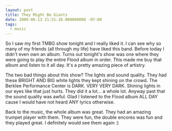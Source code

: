 ```yaml
---
layout: post
title: They Might Be Giants
date: 2009-06-13 21:51:10.000000000 -07:00
tags:
  - music
---
```

So I saw my first TMBG show tonight and I really liked it. I can see why so many of my friends (all through my life) have liked this band. Before today I didn't even own an album. Turns out tonight's show was one where they were going to play the entire Flood album in order. This made me buy that album and listen to it all day. It's a pretty amazing piece of artistry.

The two bad things about this show? The lights and sound quality. They had these BRIGHT AND BIG white lights they kept shining on the crowd. The Berklee Performance Center is DARK. VERY VERY DARK. Shining lights in our eyes like that just hurts. They did it a lot... a whole lot. Anyway past that the sound quality was awful. Glad I listened to the Flood album ALL DAY cause I would have not heard ANY lyrics otherwise.

Back to the music, the whole album was great. They had an amazing trumpet player with them. They were fun, the double encores was fun and they played great. I definitely would see them again :)
